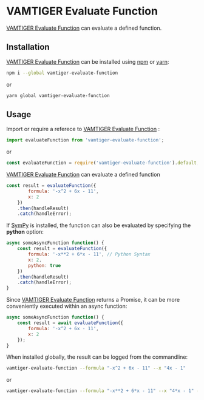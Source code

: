 # VAMTIGER Evaluate Function
[VAMTIGER Evaluate Function](https://github.com/vamtiger-project/vamtiger-evaluate-function) can evaluate a defined function.

## Installation
[VAMTIGER Evaluate Function](https://github.com/vamtiger-project/vamtiger-evaluate-function) can be installed using [npm](https://www.npmjs.com/) or [yarn](https://yarnpkg.com/lang/en/):
```bash
npm i --global vamtiger-evaluate-function 
```
or
```bash
yarn global vamtiger-evaluate-function
```

## Usage
Import or require a referece to [VAMTIGER Evaluate Function](https://github.com/vamtiger-project/vamtiger-evaluate-function) :
```typescript
import evaluateFunction from 'vamtiger-evaluate-function';
```
or
```javascript
const evaluateFunction = require('vamtiger-evaluate-function').default;
```

[VAMTIGER Evaluate Function](https://github.com/vamtiger-project/vamtiger-evaluate-function) can evaluate a defined function
```javascript
const result = evaluateFunction({
        formula: '-x^2 + 6x - 11',
        x: 2
    })
    .then(handleResult)
    .catch(handleError);
```

If [SymPy](http://www.sympy.org/en/index.html) is installed, the function can also be evaluated by specifying the **python** option:
```javascript
async someAsyncFunction function() {
    const result = evaluateFunction({
        formula: '-x**2 + 6*x - 11', // Python Syntax
        x: 2,
        python: true
    })
    .then(handleResult)
    .catch(handleError);
}
```

Since [VAMTIGER Evaluate Function](https://github.com/vamtiger-project/vamtiger-evaluate-function) returns a Promise, it can be more conveniently executed within an async function:
```javascript
async someAsyncFunction function() {
    const result = await evaluateFunction({
        formula: '-x^2 + 6x - 11',
        x: 2
    });
}
```

When installed globally, the result can be logged from the commandline:
```bash
vamtiger-evaluate-function --formula "-x^2 + 6x - 11" --x "4x - 1"
```
or

```bash
vamtiger-evaluate-function --formula "-x**2 + 6*x - 11" --x "4*x - 1" --python
```
